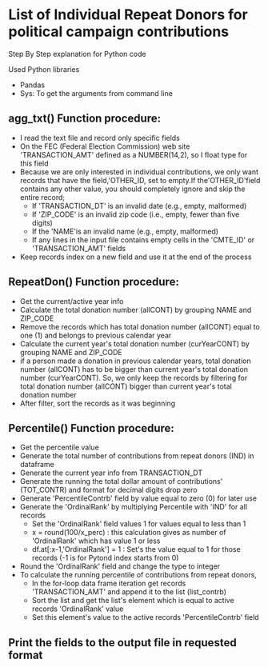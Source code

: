 #  List of Individual Repeat Donors for political campaign contributions



Step By Step explanation for Python code

Used Python libraries
  - Pandas
  - Sys: To get the arguments from command line



## agg_txt() Function procedure:
- I read the text file and record only specific fields      
- On the FEC (Federal Election Commission) web site 'TRANSACTION_AMT' defined as a NUMBER(14,2), so I float type for this field
- Because we are only interested in individual contributions, we only want records that have the field,'OTHER_ID, set to empty.If the'OTHER_ID'field contains any other value, you should completely ignore and skip the entire record;
  - If 'TRANSACTION_DT' is an invalid date (e.g., empty, malformed)
  - If 'ZIP_CODE' is an invalid zip code (i.e., empty, fewer than five digits)
  - If the 'NAME'is an invalid name (e.g., empty, malformed)
  - If any lines in the input file contains empty cells in the 'CMTE_ID' or 'TRANSACTION_AMT' fields	
- Keep records index on a new field and use it at the end of the process



## RepeatDon() Function procedure:
- Get the current/active year info
- Calculate the total donation number (allCONT) by grouping NAME and ZIP_CODE
- Remove the records which has total donation number (allCONT) equal to one (1) and belongs to previous calendar year 
- Calculate the current year's total donation number (curYearCONT) by grouping NAME and ZIP_CODE
- if a person made a donation in previous calendar years, total donation number (allCONT) has to be bigger than current year's total donation number (curYearCONT). So, we only keep the records by filtering for total donation number (allCONT) bigger than current year's total donation number
- After filter, sort the records as it was beginning

## Percentile() Function procedure:
- Get the percentile value
- Generate the total number of contributions from repeat donors (IND) in dataframe
- Generate the current year info from TRANSACTION_DT
- Generate the running the total dollar amount of contributions' (TOT_CONTR) and format for decimal digits drop zero
- Generate 'PercentileContrb' field by value equal to zero (0) for later use
- Generate the 'OrdinalRank' by multiplying Percentile with 'IND'  for all records 
  - Set the 'OrdinalRank' field values 1 for values equal to less than 1
  - x = round(100/x_perc)  : this calculation gives as number of 'OrdinalRank' which has value 1 or less
  - df.at[:x-1,'OrdinalRank'] = 1 : Set's the value  equal to 1 for those records (-1 is for Pytond index starts from 0)
- Round the 'OrdinalRank' field and change the type to integer
- To calculate the running percentile of contributions from repeat donors, 
  - In the for-loop data frame iteration get records 'TRANSACTION_AMT' and append it to the list (list_contrb)
  - Sort the list and get the list's element which is equal to active records 'OrdinalRank' value
  - Set this element's value to the active records 'PercentileContrb' field

## Print the fields to the output file in requested format


